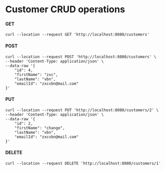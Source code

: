 # Customer CRUD operations

#### GET
```shell
curl --location --request GET 'http://localhost:8080/customers'
```


#### POST
```shell
curl --location --request POST 'http://localhost:8080/customers' \
--header 'Content-Type: application/json' \
--data-raw '{
    "id": 4,
    "firstName": "zxc",
    "lastName": "vbn",
    "emailId": "zxcvbn@mail.com"
}'
```

#### PUT
```shell
curl --location --request PUT 'http://localhost:8080/customers/2' \
--header 'Content-Type: application/json' \
--data-raw '{
    "id": 2,
    "firstName": "change",
    "lastName": "vbn",
    "emailId": "zxcvbn@mail.com"
}'
```

#### DELETE
```shell
curl --location --request DELETE 'http://localhost:8080/customers/1'
```